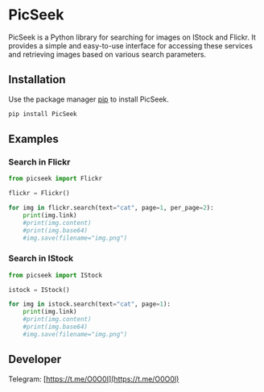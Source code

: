 # PicSeek

PicSeek is a Python library for searching for images on IStock and Flickr. It provides a simple and easy-to-use interface for accessing these services and retrieving images based on various search parameters.

## Installation

Use the package manager [pip](https://pip.pypa.io/en/stable/) to install PicSeek.

```bash
pip install PicSeek
```

## Examples
### Search in Flickr
``` python
from picseek import Flickr

flickr = Flickr()

for img in flickr.search(text="cat", page=1, per_page=2):
	print(img.link)
	#print(img.content)
	#print(img.base64)
	#img.save(filename="img.png")
```

### Search in IStock
``` python
from picseek import IStock

istock = IStock()

for img in istock.search(text="cat", page=1):
	print(img.link)
	#print(img.content)
	#print(img.base64)
	#img.save(filename="img.png")
```

## Developer
Telegram: [https://t.me/O0O0I](https://t.me/O0O0I)